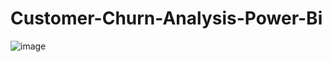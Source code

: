 # Customer-Churn-Analysis-Power-Bi

![image](https://user-images.githubusercontent.com/75041273/125992801-bfc8d086-c554-49e5-b892-c66a94b34e44.png)
